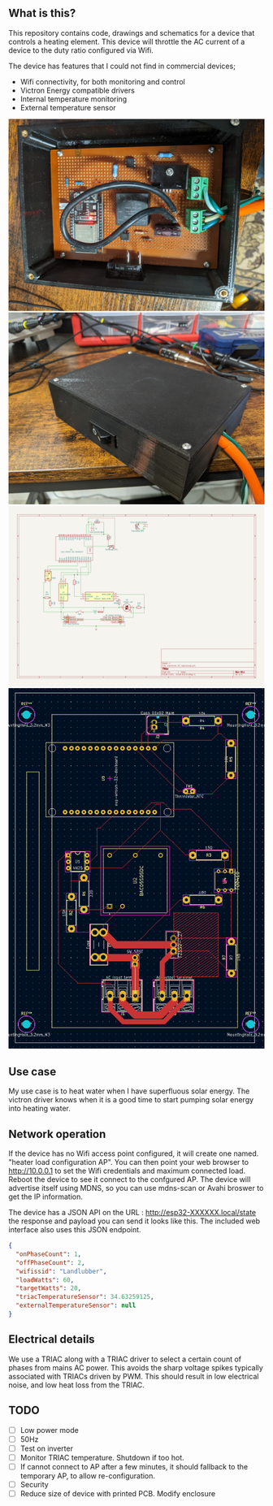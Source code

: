 What is this?
---

This repository contains code, drawings and schematics for a device that controls a heating element. This device will throttle the AC current of a device to the duty ratio configured via Wifi. 

The device has features that I could not find in commercial devices;

- Wifi connectivity, for both monitoring and control
- Victron Energy compatible drivers
- Internal temperature monitoring
- External temperature sensor

![perfboard](/media/perfboard_v1.jpg)
![enclosure](/media/enclosure_v1.jpg)
![schematics](/media/schematics_v1.png)
![footprint](/media/footprint_v1.png)

Use case
---
My use case is to heat water when I have superfluous solar energy. The victron driver knows when it is a good time to start pumping solar energy into heating water. 

Network operation
---
If the device has no Wifi access point configured, it will create one named. "heater load configuration AP". You can then point your web browser to http://10.0.0.1 to set the Wifi credentials and maximum connected load. Reboot the device to see it connect to the confgured AP. The device will advertise itself using MDNS, so you can use mdns-scan or Avahi broswer to get the IP information.

The device has a JSON API on the URL : http://esp32-XXXXXX.local/state the response and payload you can send it looks like this. The included web interface also uses this JSON endpoint.

```json
{
  "onPhaseCount": 1,
  "offPhaseCount": 2,
  "wifissid": "Landlubber",
  "loadWatts": 60,
  "targetWatts": 20,
  "triacTemperatureSensor": 34.63259125,
  "externalTemperatureSensor": null
}
```


Electrical details
---
We use a TRIAC along with a TRIAC driver to select a certain count of phases from mains AC power.  This avoids the sharp voltage spikes typically associated with TRIACs driven by PWM. This should result in low electrical noise, and low heat loss from the TRIAC. 


TODO
---
- [ ] Low power mode
- [ ] 50Hz
- [ ]  Test on inverter
- [ ]  Monitor TRIAC temperature. Shutdown if too hot.
- [ ]  If cannot connect to AP after a few minutes, it should fallback to the temporary AP, to allow re-configuration.
- [ ]  Security
- [ ]  Reduce size of device with printed PCB. Modify enclosure
